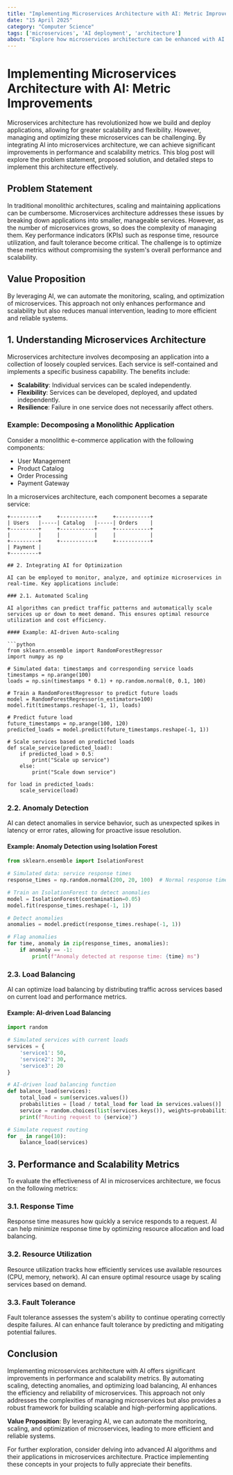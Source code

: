 ```yaml
---
title: "Implementing Microservices Architecture with AI: Metric Improvements"
date: "15 April 2025"
category: "Computer Science"
tags: ['microservices', 'AI deployment', 'architecture']
about: "Explore how microservices architecture can be enhanced with AI to improve performance and scalability metrics."
---
```



# Implementing Microservices Architecture with AI: Metric Improvements

Microservices architecture has revolutionized how we build and deploy applications, allowing for greater scalability and flexibility. However, managing and optimizing these microservices can be challenging. By integrating AI into microservices architecture, we can achieve significant improvements in performance and scalability metrics. This blog post will explore the problem statement, proposed solution, and detailed steps to implement this architecture effectively.

## Problem Statement

In traditional monolithic architectures, scaling and maintaining applications can be cumbersome. Microservices architecture addresses these issues by breaking down applications into smaller, manageable services. However, as the number of microservices grows, so does the complexity of managing them. Key performance indicators (KPIs) such as response time, resource utilization, and fault tolerance become critical. The challenge is to optimize these metrics without compromising the system's overall performance and scalability.

## Value Proposition

By leveraging AI, we can automate the monitoring, scaling, and optimization of microservices. This approach not only enhances performance and scalability but also reduces manual intervention, leading to more efficient and reliable systems.

## 1. Understanding Microservices Architecture

Microservices architecture involves decomposing an application into a collection of loosely coupled services. Each service is self-contained and implements a specific business capability. The benefits include:

- **Scalability**: Individual services can be scaled independently.
- **Flexibility**: Services can be developed, deployed, and updated independently.
- **Resilience**: Failure in one service does not necessarily affect others.

### Example: Decomposing a Monolithic Application

Consider a monolithic e-commerce application with the following components:
- User Management
- Product Catalog
- Order Processing
- Payment Gateway

In a microservices architecture, each component becomes a separate service:

```plaintext
+---------+     +-----------+     +-----------+
| Users   |-----| Catalog   |-----| Orders    |
+---------+     +-----------+     +-----------+
|         |     |           |     |           |
+---------+     +-----------+     +-----------+
| Payment |                                                                                      
+---------+

## 2. Integrating AI for Optimization

AI can be employed to monitor, analyze, and optimize microservices in real-time. Key applications include:

### 2.1. Automated Scaling

AI algorithms can predict traffic patterns and automatically scale services up or down to meet demand. This ensures optimal resource utilization and cost efficiency.

#### Example: AI-driven Auto-scaling

```python
from sklearn.ensemble import RandomForestRegressor
import numpy as np

# Simulated data: timestamps and corresponding service loads
timestamps = np.arange(100)
loads = np.sin(timestamps * 0.1) + np.random.normal(0, 0.1, 100)

# Train a RandomForestRegressor to predict future loads
model = RandomForestRegressor(n_estimators=100)
model.fit(timestamps.reshape(-1, 1), loads)

# Predict future load
future_timestamps = np.arange(100, 120)
predicted_loads = model.predict(future_timestamps.reshape(-1, 1))

# Scale services based on predicted loads
def scale_service(predicted_load):
    if predicted_load > 0.5:
        print("Scale up service")
    else:
        print("Scale down service")

for load in predicted_loads:
    scale_service(load)
```

### 2.2. Anomaly Detection

AI can detect anomalies in service behavior, such as unexpected spikes in latency or error rates, allowing for proactive issue resolution.

#### Example: Anomaly Detection using Isolation Forest

```python
from sklearn.ensemble import IsolationForest

# Simulated data: service response times
response_times = np.random.normal(200, 20, 100)  # Normal response times in milliseconds

# Train an IsolationForest to detect anomalies
model = IsolationForest(contamination=0.05)
model.fit(response_times.reshape(-1, 1))

# Detect anomalies
anomalies = model.predict(response_times.reshape(-1, 1))

# Flag anomalies
for time, anomaly in zip(response_times, anomalies):
    if anomaly == -1:
        print(f"Anomaly detected at response time: {time} ms")
```

### 2.3. Load Balancing

AI can optimize load balancing by distributing traffic across services based on current load and performance metrics.

#### Example: AI-driven Load Balancing

```python
import random

# Simulated services with current loads
services = {
    'service1': 50,
    'service2': 30,
    'service3': 20
}

# AI-driven load balancing function
def balance_load(services):
    total_load = sum(services.values())
    probabilities = [load / total_load for load in services.values()]
    service = random.choices(list(services.keys()), weights=probabilities)[0]
    print(f"Routing request to {service}")

# Simulate request routing
for _ in range(10):
    balance_load(services)
```

## 3. Performance and Scalability Metrics

To evaluate the effectiveness of AI in microservices architecture, we focus on the following metrics:

### 3.1. Response Time

Response time measures how quickly a service responds to a request. AI can help minimize response time by optimizing resource allocation and load balancing.

### 3.2. Resource Utilization

Resource utilization tracks how efficiently services use available resources (CPU, memory, network). AI can ensure optimal resource usage by scaling services based on demand.

### 3.3. Fault Tolerance

Fault tolerance assesses the system's ability to continue operating correctly despite failures. AI can enhance fault tolerance by predicting and mitigating potential failures.

## Conclusion

Implementing microservices architecture with AI offers significant improvements in performance and scalability metrics. By automating scaling, detecting anomalies, and optimizing load balancing, AI enhances the efficiency and reliability of microservices. This approach not only addresses the complexities of managing microservices but also provides a robust framework for building scalable and high-performing applications.

**Value Proposition**: By leveraging AI, we can automate the monitoring, scaling, and optimization of microservices, leading to more efficient and reliable systems.

For further exploration, consider delving into advanced AI algorithms and their applications in microservices architecture. Practice implementing these concepts in your projects to fully appreciate their benefits.